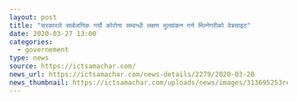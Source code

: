 ```yaml
---
layout: post
title: "सरकारले सार्बजनिक गर्यो कोरोना सम्वन्धी लक्षण मुल्यांकन गर्न मिल्नेगरीको वेबसाइट"
date: 2020-03-27 13:00
categories: 
  - governement
type: news
source: https://ictsamachar.com/
news_url: https://ictsamachar.com/news-details/2279/2020-03-28
news_thumbnail: https://ictsamachar.com/uploads/news/images/313695253report.jpeg
---
```

